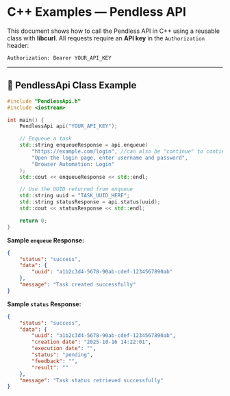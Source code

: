 # C++ Examples — Pendless API

This document shows how to call the Pendless API in C++ using a reusable class with **libcurl**. All requests require an **API key** in the `Authorization` header:

```
Authorization: Bearer YOUR_API_KEY
```

---

## 📝 PendlessApi Class Example

```cpp
#include "PendlessApi.h"
#include <iostream>

int main() {
    PendlessApi api("YOUR_API_KEY");

    // Enqueue a task
    std::string enqueueResponse = api.enqueue(
        "https://example.com/login", //can also be "continue" to continue on the previous task's page
        "Open the login page, enter username and password",
        "Browser Automation: Login"
    );
    std::cout << enqueueResponse << std::endl;

    // Use the UUID returned from enqueue
    std::string uuid = "TASK_UUID_HERE";
    std::string statusResponse = api.status(uuid);
    std::cout << statusResponse << std::endl;

    return 0;
}
```

**Sample `enqueue` Response:**

```json
{
    "status": "success",
    "data": {
        "uuid": "a1b2c3d4-5678-90ab-cdef-1234567890ab"
    },
    "message": "Task created successfully"
}
```

**Sample `status` Response:**

```json
{
    "status": "success",
    "data": {
        "uuid": "a1b2c3d4-5678-90ab-cdef-1234567890ab",
        "creation date": "2025-10-16 14:22:01",
        "execution date": "",
        "status": "pending",
        "feedback": "",
        "result": ""
    },
    "message": "Task status retrieved successfully"
}
```


